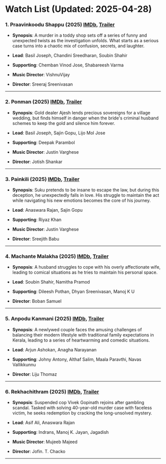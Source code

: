 # Watch List (Updated: 2025-04-28)

### 1. **Praavinkoodu Shappu** (2025) [IMDb](https://www.imdb.com/title/tt32539176/), [Trailer](https://www.youtube.com/watch?v=hoE7SG_ZbqM)

- **Synopsis**: A murder in a toddy shop sets off a series of funny and unexpected twists as the investigation unfolds. What starts as a serious case turns into a chaotic mix of confusion, secrets, and laughter.

- **Lead**: Basil Joseph, Chandini Sreedharan, Soubin Shahir
- **Supporting**: Chemban Vinod Jose, Shabareesh Varma
- **Music Director**: VishnuVijay
- **Director**: Sreeraj Sreenivasan

---

### 2. **Ponman** (2025) [IMDb](https://www.imdb.com/title/tt30089457/), [Trailer](https://www.youtube.com/watch?v=3aohQs8a-lE)

- **Synopsis**: Gold dealer Ajesh lends precious sovereigns for a village wedding, but finds himself in danger when the bride's criminal husband schemes to keep the gold and silence him forever.

- **Lead**: Basil Joseph, Sajin Gopu, Lijo Mol Jose
- **Supporting**: Deepak Parambol
- **Music Director**: Justin Varghese
- **Director**: Jotish Shankar

---

### 3. **Painkili** (2025) [IMDb](https://www.imdb.com/title/tt32607369/), [Trailer](https://www.youtube.com/watch?v=avlXrTRrHaM)

- **Synopsis**: Suku pretends to be insane to escape the law, but during this deception, he unexpectedly falls in love. His struggle to maintain the act while navigating his new emotions becomes the core of his journey.

- **Lead**: Anaswara Rajan, Sajin Gopu
- **Supporting**: Riyaz Khan
- **Music Director**: Justin Varghese
- **Director**: Sreejith Babu

---

### 4. **Machante Malakha** (2025) [IMDb](https://www.imdb.com/title/tt28364526/), [Trailer](https://www.youtube.com/watch?v=VfK6bN1IX9M)

- **Synopsis**: A husband struggles to cope with his overly affectionate wife, leading to comical situations as he tries to maintain his personal space.

- **Lead**: Soubin Shahir, Namitha Pramod
- **Supporting**: Dileesh Pothan, Dhyan Sreenivasan, Manoj K U
- **Director**: Boban Samuel

---

### 5. **Anpodu Kanmani** (2025) [IMDb](https://www.imdb.com/title/tt31616118/), [Trailer](https://www.youtube.com/watch?v=sUxfZp39D-Q)

- **Synopsis**: A newlywed couple faces the amusing challenges of balancing their modern lifestyle with traditional family expectations in Kerala, leading to a series of heartwarming and comedic situations.

- **Lead**: Arjun Ashokan, Anagha Narayanan
- **Supporting**: Johny Antony, Althaf Salim, Maala Paravthi, Navas Vallikkunnu
- **Director**: Liju Thomaz

---

### 6. **Rekhachithram** (2025) [IMDb](https://www.imdb.com/title/tt32284154/), [Trailer](https://www.youtube.com/watch?v=_g4sWAFR3GE)

- **Synopsis**: Suspended cop Vivek Gopinath rejoins after gambling scandal. Tasked with solving 40-year-old murder case with faceless victim, he seeks redemption by cracking the long-unsolved mystery.

- **Lead**: Asif Ali, Anaswara Rajan
- **Supporting**: Indrans, Manoj K. Jayan, Jagadish
- **Music Director**: Mujeeb Majeed
- **Director**: Jofin. T. Chacko

---

